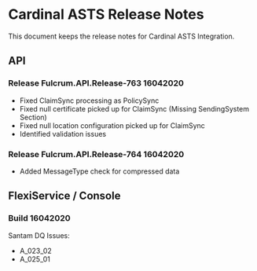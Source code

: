 # Cardinal ASTS Release Notes

This document keeps the release notes for Cardinal ASTS Integration. 

## API

### Release Fulcrum.API.Release-763 16042020
- Fixed ClaimSync processing as PolicySync
- Fixed null certificate picked up for ClaimSync (Missing SendingSystem Section)
- Fixed null location configuration picked up for ClaimSync
- Identified validation issues

### Release Fulcrum.API.Release-764 16042020
- Added MessageType check for compressed data


## FlexiService / Console

### Build 16042020
Santam DQ Issues:
- A_023_02
- A_025_01


